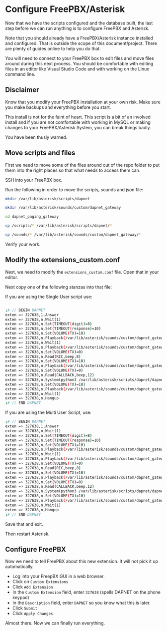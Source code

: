 # Configure FreePBX/Asterisk

Now that we have the scripts configured and the database built, the last step before we can run anything is to configure FreePBX and Asterisk.

Note that you should already have a FreePBX/Asterisk instance installed and configured. That is outside the scope of this document/project. There are plenty of guides online to help you do that.

You will need to connect to your FreePBX box to edit files and move files around during this next process. You should be comfortable with editing files in an editor like Visual Studio Code and with working on the Linux command line.

## Disclaimer

Know that you modify your FreePBX installation at your own risk. Make sure you make backups and everything before you start. 

This install is not for the faint of heart. This script is a bit of an involved install and if you are not comfortable with working in MySQL or making changes to your FreePBX/Asterisk System, you can break things badly.

You have been thusly warned.

## Move scripts and files

First we need to move some of the files around out of the repo folder to put them into the right places so that what needs to access them can.

SSH into your FreePBX box.

Run the following in order to move the scripts, sounds and json file:

```bash
mkdir /var/lib/asterisk/scripts/dapnet

mkdir /var/lib/asterisk/sounds/custom/dapnet_gateway

cd dapnet_paging_gateway

cp /scripts/* /var/lib/asterisk/scripts/dapnet/*

cp /sounds/* /var/lib/asterisk/sounds/custom/dapnet_gateway/*
```

Verify your work.

## Modify the extensions_custom.conf

Next, we need to modify the ```extensions_custom.conf``` file. Open that in your editor.

Next copy one of the following stanzas into that file:

If you are using the Single User script use:

```bash

;# // BEGIN DAPNET
exten => 327638,1,Answer
exten => 327638,n,Wait(1)
exten => 327638,n,Set(TIMEOUT(digit)=8)
exten => 327638,n,Set(TIMEOUT(response)=10)
exten => 327638,n,Set(VOLUME(TX)=10)
exten => 327638,n,Playback(/var/lib/asterisk/sounds/custom/dapnet_gateway/dpg_welcome)
exten => 327638,n,Wait(1)
exten => 327638,n,Playback(/var/lib/asterisk/sounds/custom/dapnet_gateway/dpg_enter_dmrid)
exten => 327638,n,Set(VOLUME(TX)=0)
exten => 327638,n,Read(RIC,beep,8)
exten => 327638,n,Set(VOLUME(TX)=10)
exten => 327638,n,Playback(/var/lib/asterisk/sounds/custom/dapnet_gateway/dpg_enter_callback)
exten => 327638,n,Set(VOLUME(TX)=0)
exten => 327638,n,Read(CALLBACK,beep,12)
exten => 327638,n,System(python3 /var/lib/asterisk/scripts/dapnet/dapnet_paging_gateway.py ${RIC} ${CALLBACK})
exten => 327638,n,Set(VOLUME(TX)=10)
exten => 327638,n,Playback(/var/lib/asterisk/sounds/custom/dapnet_gateway/dpg_thank_you)
exten => 327638,n,Wait(1)
exten => 327638,n,Hangup
;# // END DAPNET

```

If you are using the Multi User Script, use:

```bash
;# // BEGIN DAPNET
exten => 327638,1,Answer
exten => 327638,n,Wait(1)
exten => 327638,n,Set(TIMEOUT(digit)=8)
exten => 327638,n,Set(TIMEOUT(response)=10)
exten => 327638,n,Set(VOLUME(TX)=10)
exten => 327638,n,Playback(/var/lib/asterisk/sounds/custom/dapnet_gateway/dpg_welcome)
exten => 327638,n,Wait(1)
exten => 327638,n,Playback(/var/lib/asterisk/sounds/custom/dapnet_gateway/dpg_enter_dmrid)
exten => 327638,n,Set(VOLUME(TX)=0)
exten => 327638,n,Read(RIC,beep,8)
exten => 327638,n,Set(VOLUME(TX)=10)
exten => 327638,n,Playback(/var/lib/asterisk/sounds/custom/dapnet_gateway/dpg_enter_callback)
exten => 327638,n,Set(VOLUME(TX)=0)
exten => 327638,n,Read(CALLBACK,beep,12)
exten => 327638,n,System(python3 /var/lib/asterisk/scripts/dapnet/dapnet_paging_gateway.py ${RIC} ${CALLBACK} ${CALLERID(number)})
exten => 327638,n,Set(VOLUME(TX)=10)
exten => 327638,n,Playback(/var/lib/asterisk/sounds/custom/dapnet_gateway/dpg_thank_you)
exten => 327638,n,Wait(1)
exten => 327638,n,Hangup
;# // END DAPNET
```

Save that and exit.

Then restart Asterisk.

## Configure FreePBX

Now we need to tell FreePBX about this new extension. It will not pick it up automatically.

* Log into your FreepBX GUI in a web browser.
* Click on ```Custom Extensions```
* Click ```Add Extension```
* In the ```Custom Extension``` field, enter ```327638``` (spells DAPNET on the phone keypad)
* In the ```Description``` field, enter ```DAPNET``` so you know what this is later.
* Click ```Submit```
* Click ```Apply Changes```

Almost there. Now we can finally run everything.